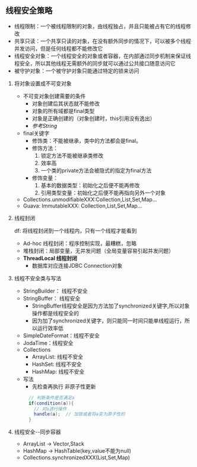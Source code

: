 ## 线程安全策略
- 线程限制：一个被线程限制的对象，由线程独占，并且只能被占有它的线程修改
- 共享只读：一个共享只读的对象，在没有额外同步的情况下，可以被多个线程并发访问，但是任何线程都不能修改它
- 线程安全对象：一个线程安全的对象或者容器，在内部通过同步机制来保证线程安全，所以其他线程无需额外的同步就可以通过公共接口随意访问它
- 被守护对象：一个被守护对象只能通过特定的锁来访问
1. 将对象设置成不可变对象
    - 不可变对象创建需要的条件
        - 对象创建后其状态就不能修改
        - 对象的所有域都是final类型
        - 对象是正确创建的（对象创建时，this引用没有逸出）
        - *参考String*
    - final关键字
        - 修饰类：不能被继承，类中的方法都会是final。
        - 修饰方法：
            1. 锁定方法不能被继承类修改
            2. 效率高
            3. 一个类的private方法会被隐式的指定为final方法
        - 修饰变量：
            1. 基本的数据类型：初始化之后便不能再修改
            2. 引用类型变量：初始化之后便不能再指向另外一个对象
    - Collections.unmodifiableXXX:Collection,List,Set,Map...
    - Guava: ImmutableXXX: Collection,List,Set,Map...
 
 2. 线程封闭
    
    df: 将线程封闭到一个线程内，只有一个线程才能看到
    - Ad-hoc 线程封闭：程序控制实现，最糟糕，忽略
    - 堆栈封闭：局部变量，无并发问题（全局变量容易引起并发问题）
    - **ThreadLocal 线程封闭**
        - 数据库对应连接JDBC Connection对象 

 3. 线程不安全类与写法
    - StringBuilder： 线程不安全
    - StringBuffer： 线程安全
        - StringBuffer线程安全是因为方法加了synchronized关键字,所以对象操作都是线程安全的
        - 因为加了synchronized关键字，则只能同一时间只能单线程运行，所以运行效率低
    - SimpleDateFormat：线程不安全
    - JodaTime：线程安全  
    - Collections
      - ArrayList: 线程不安全
      - HashSet: 线程不安全
      - HashMap: 线程不安全
    - 写法 
      - 先检查再执行 非原子性更新
      ```java
        // 判断条件是否满足a
        if(condition(a)){
          // 对a进行操作
          handle(a);  // 加锁或者将a变为原子性的
        }
      ```      
      
 4. 线程安全--同步容器     
    - ArrayList -> Vector,Stack
    - HashMap -> HashTable(key,value不能为null)
    - Collections.synchronizedXXX(List,Set,Map)